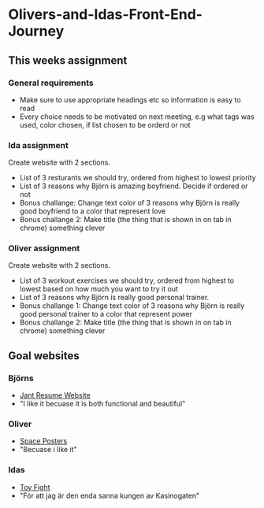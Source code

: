 # Olivers-and-Idas-Front-End-Journey
## This weeks assignment
### General requirements
- Make sure to use appropriate headings etc so information is easy to read
- Every choice needs to be motivated on next meeting, e.g what tags was used, color chosen, if list chosen to be orderd or not 
### Ida assignment
Create website with 2 sections. 
- List of 3 resturants we should try, ordered from highest to lowest priority
- List of 3 reasons why Björn is amazing boyfriend. Decide if ordered or not 
- Bonus challange: Change text color of 3 reasons why Björn is really good boyfriend to a color that represent love
- Bonus challange 2: Make title (the thing that is shown in on tab in chrome) something clever
### Oliver assignment
Create website with 2 sections. 
- List of 3 workout exercises we should try, ordered from highest to lowest based on how much you want to try it out
- List of 3 reasons why Björn is really good personal trainer.
- Bonus challange 1: Change text color of 3 reasons why Björn is really good personal trainer to a color that represent power
- Bonus challange 2: Make title (the thing that is shown in on tab in chrome) something clever

## Goal websites
### Björns
- [Jant Resume Website](https://jant.fr/)
- "I like it becuase it is both functional and beautiful"

### Oliver
- [Space Posters](https://www.spaceposters.co/)
- "Becuase i like it"

### Idas
- [Toy Fight](https://toyfight.co/)
- "För att jag är den enda sanna kungen av Kasinogaten"